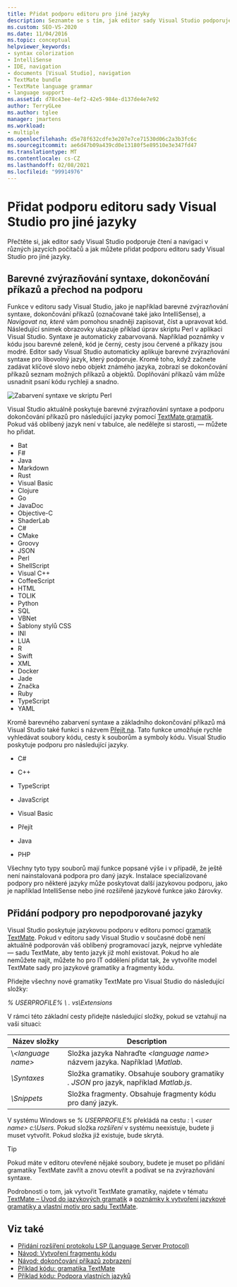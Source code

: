 ```yaml
---
title: Přidat podporu editoru pro jiné jazyky
description: Seznamte se s tím, jak editor sady Visual Studio podporuje čtení a navigaci v různých jazycích počítače a jak můžete přidat podporu pro jiné jazyky.
ms.custom: SEO-VS-2020
ms.date: 11/04/2016
ms.topic: conceptual
helpviewer_keywords:
- syntax colorization
- IntelliSense
- IDE, navigation
- documents [Visual Studio], navigation
- TextMate bundle
- TextMate language grammar
- language support
ms.assetid: d78c43ee-4ef2-42e5-984e-d137de4e7e92
author: TerryGLee
ms.author: tglee
manager: jmartens
ms.workload:
- multiple
ms.openlocfilehash: d5e78f632cdfe3e207e7ce71530d06c2a3b3fc6c
ms.sourcegitcommit: ae6d47b09a439cd0e13180f5e89510e3e347fd47
ms.translationtype: MT
ms.contentlocale: cs-CZ
ms.lasthandoff: 02/08/2021
ms.locfileid: "99914976"
---
```

# <a name="add-visual-studio-editor-support-for-other-languages"></a>Přidat podporu editoru sady Visual Studio pro jiné jazyky

Přečtěte si, jak editor sady Visual Studio podporuje čtení a navigaci v různých jazycích počítačů a jak můžete přidat podporu editoru sady Visual Studio pro jiné jazyky.

## <a name="syntax-colorization-statement-completion-and-navigate-to-support"></a>Barevné zvýrazňování syntaxe, dokončování příkazů a přechod na podporu

Funkce v editoru sady Visual Studio, jako je například barevné zvýrazňování syntaxe, dokončování příkazů (označované také jako IntelliSense), a _Navigovat na, které_ vám pomohou snadněji zapisovat, číst a upravovat kód. Následující snímek obrazovky ukazuje příklad úprav skriptu Perl v aplikaci Visual Studio. Syntaxe je automaticky zabarvovaná. Například poznámky v kódu jsou barevné zeleně, kód je černý, cesty jsou červené a příkazy jsou modré. Editor sady Visual Studio automaticky aplikuje barevné zvýrazňování syntaxe pro libovolný jazyk, který podporuje. Kromě toho, když začnete zadávat klíčové slovo nebo objekt známého jazyka, zobrazí se dokončování příkazů seznam možných příkazů a objektů. Doplňování příkazů vám může usnadnit psaní kódu rychleji a snadno.

![Zabarvení syntaxe ve skriptu Perl](../ide/media/vside_perledit.png)

Visual Studio aktuálně poskytuje barevné zvýrazňování syntaxe a podporu dokončování příkazů pro následující jazyky pomocí [TextMate gramatik](https://manual.macromates.com/en/language_grammars). Pokud váš oblíbený jazyk není v tabulce, ale nedělejte si starosti, &mdash; můžete ho přidat.


- Bat
- F#
- Java
- Markdown
- Rust
- Visual Basic
- Clojure
- Go
- JavaDoc
- Objective-C
- ShaderLab
- C#
- CMake
- Groovy
- JSON
- Perl
- ShellScript
- Visual C++
- CoffeeScript
- HTML
- TOLIK
- Python
- SQL
- VBNet
- Šablony stylů CSS
- INI
- LUA
- R
- Swift
- XML
- Docker
- Jade
- Značka
- Ruby
- TypeScript
- YAML

Kromě barevného zabarvení syntaxe a základního dokončování příkazů má Visual Studio také funkci s názvem [Přejít na](/archive/blogs/benwilli/visual-studio-tip-3-use-navigate-to). Tato funkce umožňuje rychle vyhledávat soubory kódu, cesty k souborům a symboly kódu. Visual Studio poskytuje podporu pro následující jazyky.

- C#

- C++

- TypeScript

- JavaScript

- Visual Basic

- Přejít

- Java

- PHP

Všechny tyto typy souborů mají funkce popsané výše i v případě, že ještě není nainstalovaná podpora pro daný jazyk. Instalace specializované podpory pro některé jazyky může poskytovat další jazykovou podporu, jako je například IntelliSense nebo jiné rozšířené jazykové funkce jako žárovky.

## <a name="add-support-for-non-supported-languages"></a>Přidání podpory pro nepodporované jazyky

Visual Studio poskytuje jazykovou podporu v editoru pomocí [gramatik TextMate](https://manual.macromates.com/en/language_grammars). Pokud v editoru sady Visual Studio v současné době není aktuálně podporován váš oblíbený programovací jazyk, nejprve vyhledáte &mdash; sadu TextMate, aby tento jazyk již mohl existovat. Pokud ho ale nemůžete najít, můžete ho pro IT oddělení přidat tak, že vytvoříte model TextMate sady pro jazykové gramatiky a fragmenty kódu.

Přidejte všechny nové gramatiky TextMate pro Visual Studio do následující složky:

*% USERPROFILE% \\ . vs\Extensions*

V rámci této základní cesty přidejte následující složky, pokud se vztahují na vaši situaci:

|Název složky|Description|
|-----------------|-----------------|
|\\*\<language name>*|Složka jazyka Nahraďte *\<language name>* názvem jazyka. Například *\Matlab*.|
|*\Syntaxes*|Složka gramatiky. Obsahuje soubory gramatiky *. JSON* pro jazyk, například *Matlab.js*.|
|*\Snippets*|Složka fragmenty. Obsahuje fragmenty kódu pro daný jazyk.|

V systému Windows se *% USERPROFILE%* překládá na cestu *: \\ \<user name> c:\Users*. Pokud složka *rozšíření* v systému neexistuje, budete ji muset vytvořit. Pokud složka již existuje, bude skrytá.

> [!TIP]
> Pokud máte v editoru otevřené nějaké soubory, budete je muset po přidání gramatiky TextMate zavřít a znovu otevřít a podívat se na zvýrazňování syntaxe.

Podrobnosti o tom, jak vytvořit TextMate gramatiky, najdete v tématu [TextMate – Úvod do jazykových gramatik](https://developmentality.wordpress.com/2011/02/08/textmate-introduction-to-language-grammars/) a [poznámky k vytvoření jazykové gramatiky a vlastní motiv pro sadu TextMate](https://benparizek.com/notebook/notes-on-how-to-create-a-language-grammar-and-custom-theme-for-a-textmate-bundle).

## <a name="see-also"></a>Viz také

- [Přidání rozšíření protokolu LSP (Language Server Protocol)](../extensibility/adding-an-lsp-extension.md)
- [Návod: Vytvoření fragmentu kódu](../ide/walkthrough-creating-a-code-snippet.md)
- [Návod: dokončování příkazů zobrazení](../extensibility/walkthrough-displaying-statement-completion.md)
- [Příklad kódu: gramatika TextMate](https://github.com/microsoft/VSSDK-Extensibility-Samples/tree/master/TextmateGrammar)
- [Příklad kódu: Podpora vlastních jazyků](https://github.com/microsoft/VSSDK-Extensibility-Samples/tree/master/Ook_Language_Integration)
